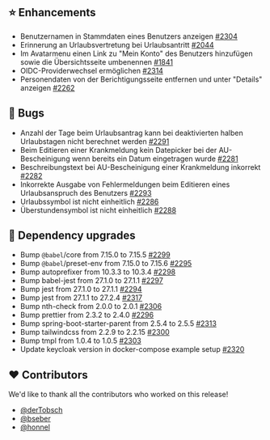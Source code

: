 ## ⭐ Enhancements

- Benutzernamen in Stammdaten eines Benutzers anzeigen [#2304](https://github.com/synyx/urlaubsverwaltung/issues/2304)
- Erinnerung an Urlaubsvertretung bei Urlaubsantritt [#2044](https://github.com/synyx/urlaubsverwaltung/issues/2044)
- Im Avatarmenu einen Link zu "Mein Konto" des Benutzers hinzufügen sowie die Übersichtsseite umbenennen [#1841](https://github.com/synyx/urlaubsverwaltung/issues/1841)
- OIDC-Providerwechsel ermöglichen [#2314](https://github.com/synyx/urlaubsverwaltung/issues/2314)
- Personendaten von der Berichtigungsseite entfernen und unter "Details" anzeigen [#2262](https://github.com/synyx/urlaubsverwaltung/issues/2262)

## 🐞 Bugs

- Anzahl der Tage beim Urlaubsantrag kann bei deaktivierten halben Urlaubstagen nicht berechnet werden [#2291](https://github.com/synyx/urlaubsverwaltung/issues/2291)
- Beim Editieren einer Krankmeldung kein Datepicker bei der AU-Bescheinigung wenn bereits ein Datum eingetragen wurde [#2281](https://github.com/synyx/urlaubsverwaltung/issues/2281)
- Beschreibungstext bei AU-Bescheinigung einer Krankmeldung inkorrekt [#2282](https://github.com/synyx/urlaubsverwaltung/issues/2282)
- Inkorrekte Ausgabe von Fehlermeldungen beim Editieren eines Urlaubsanspruch des Benutzers [#2293](https://github.com/synyx/urlaubsverwaltung/issues/2293)
- Urlaubssymbol ist nicht einheitlich [#2286](https://github.com/synyx/urlaubsverwaltung/issues/2286)
- Überstundensymbol ist nicht einheitlich [#2288](https://github.com/synyx/urlaubsverwaltung/issues/2288)

## 🔨 Dependency upgrades

- Bump `@babel`/core from 7.15.0 to 7.15.5 [#2299](https://github.com/synyx/urlaubsverwaltung/pull/2299)
- Bump `@babel`/preset-env from 7.15.0 to 7.15.6 [#2295](https://github.com/synyx/urlaubsverwaltung/pull/2295)
- Bump autoprefixer from 10.3.3 to 10.3.4 [#2298](https://github.com/synyx/urlaubsverwaltung/pull/2298)
- Bump babel-jest from 27.1.0 to 27.1.1 [#2297](https://github.com/synyx/urlaubsverwaltung/pull/2297)
- Bump jest from 27.1.0 to 27.1.1 [#2294](https://github.com/synyx/urlaubsverwaltung/pull/2294)
- Bump jest from 27.1.1 to 27.2.4 [#2317](https://github.com/synyx/urlaubsverwaltung/pull/2317)
- Bump nth-check from 2.0.0 to 2.0.1 [#2306](https://github.com/synyx/urlaubsverwaltung/pull/2306)
- Bump prettier from 2.3.2 to 2.4.0 [#2296](https://github.com/synyx/urlaubsverwaltung/pull/2296)
- Bump spring-boot-starter-parent from 2.5.4 to 2.5.5 [#2313](https://github.com/synyx/urlaubsverwaltung/pull/2313)
- Bump tailwindcss from 2.2.9 to 2.2.15 [#2300](https://github.com/synyx/urlaubsverwaltung/pull/2300)
- Bump tmpl from 1.0.4 to 1.0.5 [#2303](https://github.com/synyx/urlaubsverwaltung/pull/2303)
- Update keycloak version in docker-compose example setup [#2320](https://github.com/synyx/urlaubsverwaltung/pull/2320)

## ❤️ Contributors

We'd like to thank all the contributors who worked on this release!

- [@derTobsch](https://github.com/derTobsch)
- [@bseber](https://github.com/bseber)
- [@honnel](https://github.com/honnel)
